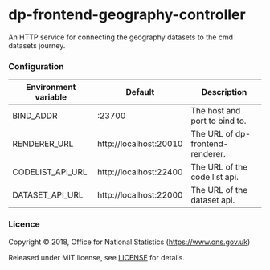 dp-frontend-geography-controller
==================

An HTTP service for connecting the geography datasets to the cmd datasets journey.

### Configuration

| Environment variable | Default                 | Description
| -------------------- | ----------------------- | --------------------------------------
| BIND_ADDR            | :23700                  | The host and port to bind to.
| RENDERER_URL         | http://localhost:20010  | The URL of dp-frontend-renderer.
| CODELIST_API_URL     | http://localhost:22400  | The URL of the code list api.
| DATASET_API_URL      | http://localhost:22000  | The URL of the dataset api.

### Licence

Copyright ©‎ 2018, Office for National Statistics (https://www.ons.gov.uk)

Released under MIT license, see [LICENSE](LICENSE.md) for details.

